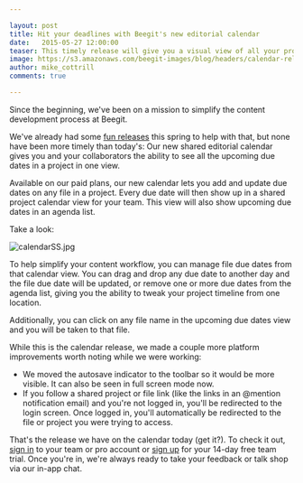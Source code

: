 ```yaml
---

layout: post
title: Hit your deadlines with Beegit's new editorial calendar 
date:   2015-05-27 12:00:00
teaser: This timely release will give you a visual view of all your project due dates and help you manage your timeline from one central spot. 
image: https://s3.amazonaws.com/beegit-images/blog/headers/calendar-release.png
author: mike_cottrill
comments: true

---
```


Since the beginning, we've been on a mission to simplify the content development process at Beegit. 

We've already had some [fun releases](http://blog.beegit.com/new_features/2015/04/17/real-time-release/) this spring to help with that, but none have been more timely than today's: Our new shared editorial calendar gives you and your collaborators the ability to see all the upcoming due dates in a project in one view. 

Available on our paid plans, our new calendar lets you add and update due dates on any file in a project. Every due date will then show up in a shared project calendar view for your team. This view will also show upcoming due dates in an agenda list. 

Take a look: 

![calendarSS.jpg](https://ucarecdn.com/5186ec0c-3fc5-4cd1-b56c-83a45aa92f8a/)

To help simplify your content workflow, you can manage file due dates from that calendar view. You can drag and drop any due date to another day and the file due date will be updated, or remove one or more due dates from the agenda list, giving you the ability to tweak your project timeline from one location. 

Additionally, you can click on any file name in the upcoming due dates view and you will be taken to that file. 

While this is the calendar release, we made a couple more platform improvements worth noting while we were working:

- We moved the autosave indicator to the toolbar so it would be more visible. It can also be seen in full screen mode now.
- If you follow a shared project or file link (like the links in an @mention notification email) and you're not logged in, you'll be redirected to the login screen. Once logged in, you'll automatically be redirected to the file or project you were trying to access.

That's the release we have on the calendar today (get it?). To check it out, [sign in](https://beegit.com/login) to your team or pro account or [sign up](https://beegit.com/signup) for your 14-day free team trial. Once you're in, we're always ready to take your feedback or talk shop via our in-app chat. 
